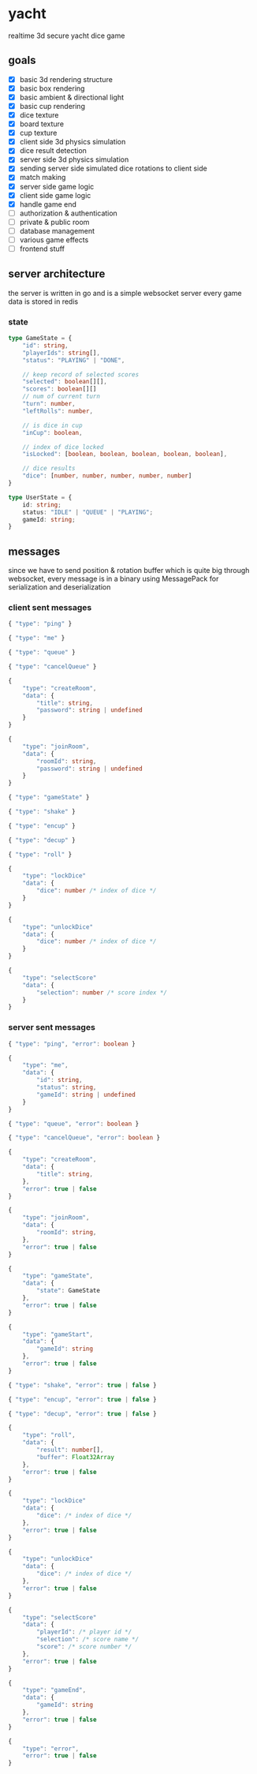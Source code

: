 # yacht

realtime 3d secure yacht dice game

## goals

- [x] basic 3d rendering structure
- [x] basic box rendering
- [x] basic ambient & directional light
- [x] basic cup rendering
- [x] dice texture
- [x] board texture
- [x] cup texture
- [x] client side 3d physics simulation
- [x] dice result detection
- [x] server side 3d physics simulation
- [x] sending server side simulated dice rotations to client side
- [x] match making
- [x] server side game logic
- [x] client side game logic
- [x] handle game end
- [ ] authorization & authentication
- [ ] private & public room
- [ ] database management
- [ ] various game effects
- [ ] frontend stuff

## server architecture 

the server is written in go and is a simple websocket server
every game data is stored in redis

### state

```typescript
type GameState = {
    "id": string,
    "playerIds": string[],
    "status": "PLAYING" | "DONE",

    // keep record of selected scores
    "selected": boolean[][],
    "scores": boolean[][]
    // num of current turn
    "turn": number,
    "leftRolls": number,

    // is dice in cup
    "inCup": boolean,

    // index of dice locked
    "isLocked": [boolean, boolean, boolean, boolean, boolean],

    // dice results
    "dice": [number, number, number, number, number]
}

type UserState = {
    id: string;
    status: "IDLE" | "QUEUE" | "PLAYING";
    gameId: string;
}
```

## messages

since we have to send position & rotation buffer which is quite big through websocket,
every message is in a binary using MessagePack for serialization and deserialization

### client sent messages

```typescript
{ "type": "ping" }

{ "type": "me" }

{ "type": "queue" }

{ "type": "cancelQueue" }

{ 
    "type": "createRoom", 
    "data": {
        "title": string, 
        "password": string | undefined 
    }
}

{ 
    "type": "joinRoom", 
    "data": {
        "roomId": string, 
        "password": string | undefined 
    }
}

{ "type": "gameState" }

{ "type": "shake" }

{ "type": "encup" }

{ "type": "decup" }

{ "type": "roll" }

{
    "type": "lockDice"
    "data": {
        "dice": number /* index of dice */
    }
}

{
    "type": "unlockDice"
    "data": {
        "dice": number /* index of dice */
    }
}

{
    "type": "selectScore"
    "data": {
        "selection": number /* score index */
    }
}
```

### server sent messages

```typescript
{ "type": "ping", "error": boolean }

{ 
    "type": "me", 
    "data": {
        "id": string,
        "status": string,
        "gameId": string | undefined
    }
}

{ "type": "queue", "error": boolean }

{ "type": "cancelQueue", "error": boolean }

{ 
    "type": "createRoom", 
    "data": {
        "title": string, 
    },
    "error": true | false
}

{ 
    "type": "joinRoom", 
    "data": {
        "roomId": string, 
    },
    "error": true | false
}

{ 
    "type": "gameState", 
    "data": {
        "state": GameState 
    },
    "error": true | false
}

{
    "type": "gameStart",
    "data": {
        "gameId": string
    },
    "error": true | false
}

{ "type": "shake", "error": true | false }

{ "type": "encup", "error": true | false }

{ "type": "decup", "error": true | false }

{ 
    "type": "roll", 
    "data": {
        "result": number[],
        "buffer": Float32Array 
    },
    "error": true | false
}

{
    "type": "lockDice"
    "data": {
        "dice": /* index of dice */
    },
    "error": true | false
}

{
    "type": "unlockDice"
    "data": {
        "dice": /* index of dice */
    },
    "error": true | false
}

{
    "type": "selectScore"
    "data": {
        "playerId": /* player id */
        "selection": /* score name */
        "score": /* score number */
    },
    "error": true | false
}

{
    "type": "gameEnd",
    "data": {
        "gameId": string
    },
    "error": true | false
}

{
    "type": "error",
    "error": true | false
}
```
